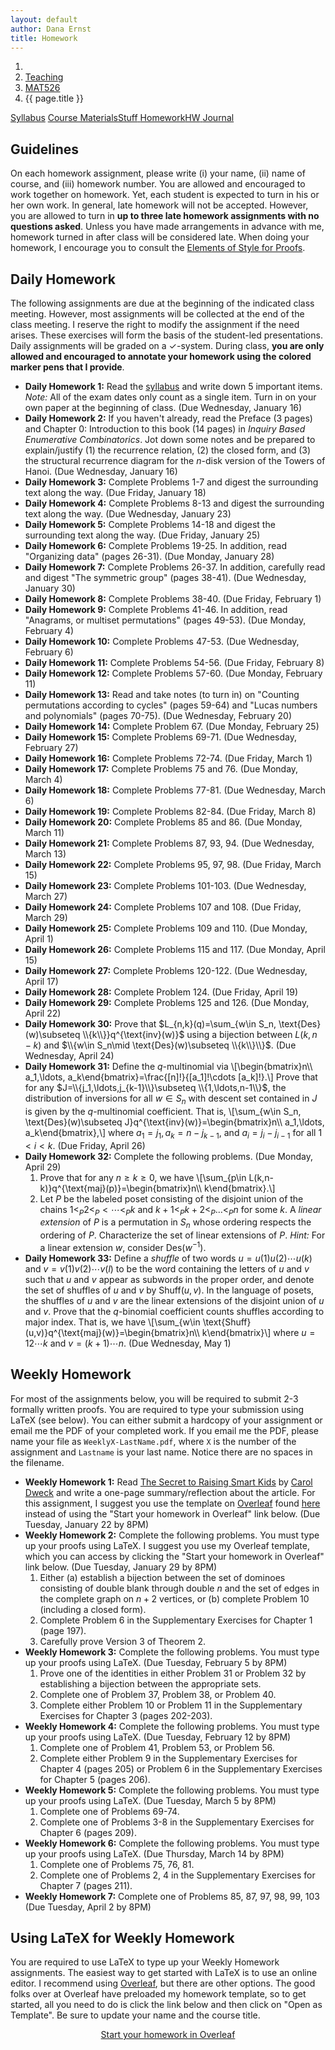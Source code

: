 ```yaml
---
layout: default
author: Dana Ernst
title: Homework
---
```


<ol class="breadcrumb">
  <li><a href="/"><i class="fa fa-home"></i></a></li>
  <li><a href="/teaching/">Teaching</a></li>
  <li><a href="/teaching/mat526s19">MAT526</a></li>
  <li class="active">{{ page.title }}</li>
</ol>

<div class="row">
<div class="col-xs-12">
<div class="btn-group btn-group-justified">
<a class="btn btn-default btn-success" href="{{site.baseurl}}/teaching/mat526s19/syllabus/">Syllabus</a>
<a class="btn btn-default btn-primary" href="{{site.baseurl}}/teaching/mat526s19/materials/">
<span class="hidden-xs">Course Materials</span><span class="visible-xs">Stuff</span>
</a>
<a class="btn btn-default btn-warning" href="{{site.baseurl}}/teaching/mat526s19/homework/">
<span class="hidden-xs">Homework</span><span class="visible-xs">HW</span>
</a>
<a class="btn btn-default btn-info" href="{{site.baseurl}}/teaching/mat526s19/journal/">Journal</a>
</div>
</div>
</div>

## Guidelines ##
On each homework assignment, please write (i) your name, (ii) name of course, and (iii) homework number. You are allowed and encouraged to work together on homework. Yet, each student is expected to turn in his or her own work. In general, late homework will not be accepted. However, you are allowed to turn in **up to three late homework assignments with no questions asked**. Unless you have made arrangements in advance with me, homework turned in after class will be considered late. When doing your homework, I encourage you to consult the [Elements of Style for Proofs]({{site.baseurl}}/teaching/ElementsOfStyle.pdf).

## Daily Homework ##
The following assignments are due at the beginning of the indicated class meeting. However, most assignments will be collected at the end of the class meeting.  I reserve the right to modify the assignment if the need arises.  These exercises will form the basis of the student-led presentations.  Daily assignments will be graded on a $\checkmark$-system.  During class, **you are only allowed and encouraged to annotate your homework using the colored marker pens that I provide**.

- **Daily Homework 1:** Read the [syllabus]({{site.baseurl}}/teaching/mat526s19/syllabus/) and write down 5 important items.  *Note:*  All of the exam dates only count as a single item.  Turn in on your own paper at the beginning of class. (Due Wednesday, January 16)
- **Daily Homework 2:** If you haven't already, read the Preface (3 pages) and Chapter 0: Introduction to this book (14 pages) in *Inquiry Based Enumerative Combinatorics*. Jot down some notes and be prepared to explain/justify (1) the recurrence relation, (2) the closed form, and (3) the structural recurrence diagram for the $n$-disk version of the Towers of Hanoi. (Due Wednesday, January 16)
- **Daily Homework 3:** Complete Problems 1-7 and digest the surrounding text along the way. (Due Friday, January 18)
- **Daily Homework 4:** Complete Problems 8-13 and digest the surrounding text along the way. (Due Wednesday, January 23)
- **Daily Homework 5:** Complete Problems 14-18 and digest the surrounding text along the way. (Due Friday, January 25)
- **Daily Homework 6:** Complete Problems 19-25. In addition, read "Organizing data" (pages 26-31). (Due Monday, January 28)
- **Daily Homework 7:** Complete Problems 26-37. In addition, carefully read and digest "The symmetric group" (pages 38-41). (Due Wednesday, January 30)
- **Daily Homework 8:** Complete Problems 38-40. (Due Friday, February 1)
- **Daily Homework 9:** Complete Problems 41-46. In addition, read "Anagrams, or multiset permutations" (pages 49-53). (Due Monday, February 4)
- **Daily Homework 10:** Complete Problems 47-53. (Due Wednesday, February 6)
- **Daily Homework 11:** Complete Problems 54-56. (Due Friday, February 8)
- **Daily Homework 12:** Complete Problems 57-60. (Due Monday, February 11)
- **Daily Homework 13:** Read and take notes (to turn in) on "Counting permutations according to cycles" (pages 59-64) and "Lucas numbers and polynomials" (pages 70-75). (Due Wednesday, February 20)
- **Daily Homework 14:** Complete Problem 67. (Due Monday, February 25)
- **Daily Homework 15:** Complete Problems 69-71. (Due Wednesday, February 27)
- **Daily Homework 16:** Complete Problems 72-74. (Due Friday, March 1)
- **Daily Homework 17:** Complete Problems 75 and 76. (Due Monday, March 4)
- **Daily Homework 18:** Complete Problems 77-81. (Due Wednesday, March 6)
- **Daily Homework 19:** Complete Problems 82-84. (Due Friday, March 8)
- **Daily Homework 20:** Complete Problems 85 and 86. (Due Monday, March 11)
- **Daily Homework 21:** Complete Problems 87, 93, 94. (Due Wednesday, March 13)
- **Daily Homework 22:** Complete Problems 95, 97, 98. (Due Friday, March 15)
- **Daily Homework 23:** Complete Problems 101-103. (Due Wednesday, March 27)
- **Daily Homework 24:** Complete Problems 107 and 108. (Due Friday, March 29)
- **Daily Homework 25:** Complete Problems 109 and 110. (Due Monday, April 1)
- **Daily Homework 26:** Complete Problems 115 and 117. (Due Monday, April 15)
- **Daily Homework 27:** Complete Problems 120-122. (Due Wednesday, April 17)
- **Daily Homework 28:** Complete Problem 124. (Due Friday, April 19)
- **Daily Homework 29:** Complete Problems 125 and 126. (Due Monday, April 22)
- **Daily Homework 30:** Prove that $L_{n,k}(q)=\sum_{w\in S_n, \text{Des}(w)\subseteq \\{k\\}}q^{\text{inv}(w)}$ using a bijection between $L(k,n-k)$ and $\\{w\in S_n\mid \text{Des}(w)\subseteq \\{k\\}\\}$. (Due Wednesday, April 24)
- **Daily Homework 31:** Define the $q$-multinomial via
\\[\begin{bmatrix}n\\\ a_1,\ldots, a_k\end{bmatrix}=\frac{[n]!}{[a_1]!\cdots [a_k]!}.\\]
Prove that for any $J=\\{j_1,\ldots,j_{k-1}\\}\subseteq \\{1,\ldots,n-1\\}$, the distribution of inversions for all $w\in S_n$ with descent set contained in $J$ is given by the $q$-multinomial coefficient.  That is,
\\[\sum_{w\in S_n, \text{Des}(w)\subseteq J}q^{\text{inv}(w)}=\begin{bmatrix}n\\\ a_1,\ldots, a_k\end{bmatrix},\\]
where $a_1=j_1, a_k=n-j_{k-1}$, and $a_i=j_i-j_{i-1}$ for all $1<i<k$. (Due Friday, April 26)
- **Daily Homework 32:** Complete the following problems. (Due Monday, April 29)
    1. Prove that for any $n\geq k\geq 0$, we have
    \\[\sum_{p\in L(k,n-k)}q^{\text{maj}(p)}=\begin{bmatrix}n\\\ k\end{bmatrix}.\\]
    2. Let $P$ be the labeled poset consisting of the disjoint union of the chains $1<_P 2 <_P <\cdots <_P k$ and $k+1 <_P k+2 <_P \ldots <_P n$ for some $k$. A *linear extension* of $P$ is a permutation in $S_n$ whose ordering respects the ordering of $P$.  Characterize the set of linear extensions of $P$.  *Hint:* For a linear extension $w$, consider $\text{Des}(w^{-1})$.
- **Daily Homework 33:** Define a *shuffle* of two words $u=u(1)u(2)\cdots u(k)$ and $v=v(1)v(2)\cdots v(l)$ to be the word containing the letters of $u$ and $v$ such that $u$ and $v$ appear as subwords in the proper order, and denote the set of shuffles of $u$ and $v$ by $\text{Shuff}(u,v)$. In the language of posets, the shuffles of $u$ and $v$ are the linear extensions of the disjoint union of $u$ and $v$. Prove that the $q$-binomial coefficient counts shuffles according to major index.  That is, we have
\\[\sum_{w\in \text{Shuff}(u,v)}q^{\text{maj}(w)}=\begin{bmatrix}n\\\ k\end{bmatrix}\\]
where $u=12\cdots k$ and $v=(k+1)\cdots n$. (Due Wednesday, May 1)

## Weekly Homework ##
For most of the assignments below, you will be required to submit 2-3 formally written proofs. You are required to type your submission using LaTeX (see below).  You can either submit a hardcopy of your assignment or email me the PDF of your completed work. If you email me the PDF, please name your file as <code>WeeklyX-LastName.pdf</code>, where <code>X</code> is the number of the assignment and <code>Lastname</code> is your last name.  Notice there are no spaces in the filename.

- **Weekly Homework 1:** Read <a href="https://www.scientificamerican.com/article/the-secret-to-raising-smart-kids1/">The Secret to Raising Smart Kids</a> by <a href="https://en.wikipedia.org/wiki/Carol_Dweck/">Carol Dweck</a> and write a one-page summary/reflection about the article. For this assignment, I suggest you use the template on <a href="https://www.overleaf.com/">Overleaf</a> found <a href="https://www.overleaf.com/latex/templates/weekly-homework-1-for-reflection-on-the-secret-to-raising-smart-kids/wsqscmkyzrsr">here</a> instead of using the "Start your homework in Overleaf" link below. (Due Tuesday, January 22 by 8PM)
- **Weekly Homework 2:** Complete the following problems. You must type up your proofs using LaTeX.  I suggest you use my Overleaf template, which you can access by clicking the "Start your homework in Overleaf" link below. (Due Tuesday, January 29 by 8PM)
     1. Either (a) establish a bijection between the set of dominoes consisting of double blank through double $n$ and the set of edges in the complete graph on $n+2$ vertices, or (b) complete Problem 10 (including a closed form).
     2. Complete Problem 6 in the Supplementary Exercises for Chapter 1 (page 197).
     3. Carefully prove Version 3 of Theorem 2.
- **Weekly Homework 3:** Complete the following problems. You must type up your proofs using LaTeX. (Due Tuesday, February 5 by 8PM)
     1. Prove one of the identities in either Problem 31 or Problem 32 by establishing a bijection between the appropriate sets.
     2. Complete one of Problem 37, Problem 38, or Problem 40.
     3. Complete either Problem 10 or Problem 11 in the Supplementary Exercises for Chapter 3 (pages 202-203).
 - **Weekly Homework 4:** Complete the following problems. You must type up your proofs using LaTeX. (Due Tuesday, February 12 by 8PM)
     1. Complete one of Problem 41, Problem 53, or Problem 56.
     2. Complete either Problem 9 in the Supplementary Exercises for Chapter 4 (pages 205) or Problem 6 in the Supplementary Exercises for Chapter 5 (pages 206).
- **Weekly Homework 5:** Complete the following problems. You must type up your proofs using LaTeX. (Due Tuesday, March 5 by 8PM)
    1. Complete one of Problems 69-74.
    2. Complete one of Problems 3-8 in the Supplementary Exercises for Chapter 6 (pages 209).
- **Weekly Homework 6:** Complete the following problems. You must type up your proofs using LaTeX. (Due Thursday, March 14 by 8PM)
    1. Complete one of Problems 75, 76, 81.
    2. Complete one of Problems 2, 4 in the Supplementary Exercises for Chapter 7 (pages 211).
- **Weekly Homework 7:** Complete one of Problems 85, 87, 97, 98, 99, 103 (Due Tuesday, April 2 by 8PM)

## Using LaTeX for Weekly Homework ##
You are required to use LaTeX to type up your Weekly Homework assignments. The easiest way to get started with LaTeX is to use an online editor.  I recommend using [Overleaf](https://overleaf.com), but there are other options.  The good folks over at Overleaf have preloaded my homework template, so to get started, all you need to do is click the link below and then click on "Open as Template". Be sure to update your name and the course title.

<center>
<a href="https://www.overleaf.com/latex/templates/weekly-homework-x/cbpdxbqknrvq" class="btn btn-primary btn-lg" role="button">Start your homework in Overleaf</a>
</center>

<br>
